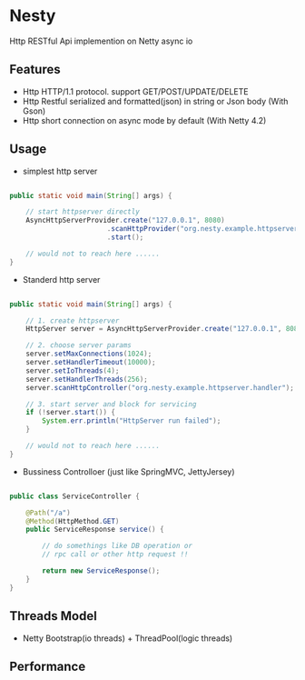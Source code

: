 # Nesty
Http RESTful Api implemention on Netty async io

## Features

* Http HTTP/1.1 protocol. support GET/POST/UPDATE/DELETE
* Http Restful serialized and formatted(json) in string or Json body (With Gson)
* Http short connection on async mode by default (With Netty 4.2)

## Usage

* simplest http server

```java

public static void main(String[] args) {

	// start httpserver directly
	AsyncHttpServerProvider.create("127.0.0.1", 8080)
						.scanHttpProvider("org.nesty.example.httpserver.handler")
						.start();

	// would not to reach here ......
}
```

* Standerd http server

```java

public static void main(String[] args) {

	// 1. create httpserver
	HttpServer server = AsyncHttpServerProvider.create("127.0.0.1", 8080);

	// 2. choose server params
	server.setMaxConnections(1024);
	server.setHandlerTimeout(10000);
	server.setIoThreads(4);
	server.setHandlerThreads(256);
	server.scanHttpController("org.nesty.example.httpserver.handler");

	// 3. start server and block for servicing
	if (!server.start()) {
		System.err.println("HttpServer run failed");
	}

	// would not to reach here ......
}
```

* Bussiness Controlloer (just like SpringMVC, JettyJersey)

```java

public class ServiceController {

	@Path("/a")
	@Method(HttpMethod.GET)
	public ServiceResponse service() {

		// do somethings like DB operation or 
		// rpc call or other http request !!

		return new ServiceResponse();
	}
}

```


## Threads Model

* Netty Bootstrap(io threads) + ThreadPool(logic threads)

## Performance
